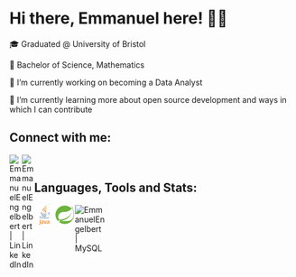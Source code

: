 # Hi there, Emmanuel here! 👋🏾

<p>
🎓 Graduated @ University of Bristol 

📔 Bachelor of Science, Mathematics

🔭 I’m currently working on becoming a Data Analyst

🌱 I’m currently learning more about open source development and ways in which I can contribute
<p>

## Connect with me:

[<img align="left" alt="EmmanuelEngelbert | LinkedIn" width="22px" src="https://cdn.simpleicons.org/linkedin/0A66C2" />][linkedin]
[<img align="left" alt="EmmanuelEngelbert | LinkedIn" width="22px" src="https://cdn.simpleicons.org/twitter/1DA1F2" />][twitter]

<br />

## Languages, Tools and Stats:
<a href="#"><img align="left" alt="EmmanuelEngelbert | Java" width="36px" src="https://raw.githubusercontent.com/github/explore/5b3600551e122a3277c2c5368af2ad5725ffa9a1/topics/java/java.png" /></a>
<a href="#"><img align="left" alt="EmmanuelEngelbert | Spring Boot" width="36px" src="https://raw.githubusercontent.com/github/explore/80688e429a7d4ef2fca1e82350fe8e3517d3494d/topics/spring-boot/spring-boot.png" /></a>
<a href="#"><img align="left" alt="EmmanuelEngelbert | MySQL" width="55px" src="https://cdn.freebiesupply.com/logos/large/2x/mysql-logo-png-transparent.png" /></a>

  
<br />
<br />
<br /> 
  
<!--[![EmmanuelEngelbert's GitHub stats](https://github-readme-stats.vercel.app/api?username=EmmanuelEngelbert&show_icons=true&theme=transparent)](https://github.com/EmmanuelEngelbert/github-readme-stats)-->

[linkedin]: https://www.linkedin.com/in/emmanuelengelbert/
[twitter]: https://twitter.com/EmmEngelbert


